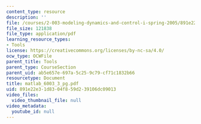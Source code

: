 ```yaml
---
content_type: resource
description: ''
file: /courses/2-003-modeling-dynamics-and-control-i-spring-2005/891e22e31d8304f859d239106dc09013_matlab_6003_3_pg.pdf
file_size: 121838
file_type: application/pdf
learning_resource_types:
- Tools
license: https://creativecommons.org/licenses/by-nc-sa/4.0/
ocw_type: OCWFile
parent_title: Tools
parent_type: CourseSection
parent_uid: ab5e657e-697a-5c25-9c79-cf71c1832b66
resourcetype: Document
title: matlab_6003_3_pg.pdf
uid: 891e22e3-1d83-04f8-59d2-39106dc09013
video_files:
  video_thumbnail_file: null
video_metadata:
  youtube_id: null
---
```

